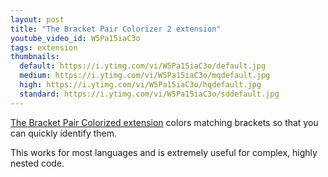 ```yaml
---
layout: post
title: "The Bracket Pair Colorizer 2 extension"
youtube_video_id: W5Pa15iaC3o
tags: extension
thumbnails:
  default: https://i.ytimg.com/vi/W5Pa15iaC3o/default.jpg
  medium: https://i.ytimg.com/vi/W5Pa15iaC3o/mqdefault.jpg
  high: https://i.ytimg.com/vi/W5Pa15iaC3o/hqdefault.jpg
  standard: https://i.ytimg.com/vi/W5Pa15iaC3o/sddefault.jpg
---
```


[The Bracket Pair Colorized extension](https://marketplace.visualstudio.com/items?itemName=CoenraadS.bracket-pair-colorizer-2) colors matching brackets so that you can quickly identify them.

This works for most languages and is extremely useful for complex, highly nested code.
